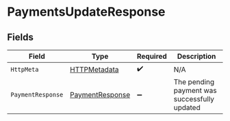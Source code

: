 # PaymentsUpdateResponse


## Fields

| Field                                                         | Type                                                          | Required                                                      | Description                                                   |
| ------------------------------------------------------------- | ------------------------------------------------------------- | ------------------------------------------------------------- | ------------------------------------------------------------- |
| `HttpMeta`                                                    | [HTTPMetadata](../../Models/Components/HTTPMetadata.md)       | :heavy_check_mark:                                            | N/A                                                           |
| `PaymentResponse`                                             | [PaymentResponse](../../Models/Components/PaymentResponse.md) | :heavy_minus_sign:                                            | The pending payment was successfully updated                  |
